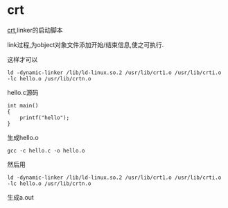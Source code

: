 # crt

[crt](http://en.wikipedia.org/wiki/Crt0),linker的启动脚本

link过程,为object对象文件添加开始/结束信息,使之可执行.

这样才可以 
```
ld -dynamic-linker /lib/ld-linux.so.2 /usr/lib/crt1.o /usr/lib/crti.o -lc hello.o /usr/lib/crtn.o 
```
hello.c源码 
```
int main() 
{ 
    printf("hello"); 
} 
```
生成hello.o 
```
gcc -c hello.c -o hello.o
```

然后用
```
ld -dynamic-linker /lib/ld-linux.so.2 /usr/lib/crt1.o /usr/lib/crti.o -lc hello.o /usr/lib/crtn.o 
```
生成a.out 